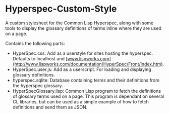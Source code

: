 Hyperspec-Custom-Style
======================

A custom stylesheet for the Common Lisp Hyperspec, along with some tools to display the glossary definitions of terms inline where they are used on a page.

Contains the following parts:
* HyperSpec.css: Add as a userstyle for sites hosting the hyperspec. Defaults to localhost and [www.lispworks.com](http://www.lispworks.com/documentation/HyperSpec/Front/index.htm).
* HyperSpec.user.js: Add as a userscript. For loading and displaying glossary definitions.
* hyperspec.sqlite: Database containing terms and their definitions from the hyperspec glossary.
* HyperSpecGlossary.lisp: Common Lisp program to fetch the definitions of glossary terms used on a page. This program is dependant on several CL libraries, but can be used as a simple example of how to fetch definitions and send them as JSON.  
